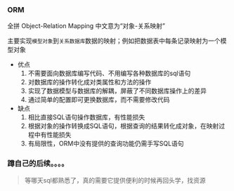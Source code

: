 ### ORM

全拼 Object-Relation Mapping 中文意为“对象-关系映射”

主要实现`模型对象`到`关系数据库`数据的映射；例如把数据表中每条记录映射为一个模型对象

- 优点
  1. 不需要面向数据库编写代码、不用编写各种数据库的sql语句
  2. 对数据库的操作转化成对类属性和方法的操作
  3. 实现了数据模型与数据库的解耦，屏蔽了不同数据库操作上的差异
  4. 通过简单的配置即可更换数据库，而不需要修改代码
- 缺点
  1. 相比直接SQL语句操作数据库，有性能损失
  2. 根据对象的操作转换成SQL语句，根据查询的结果转化成对象，在映射过程中有性能损失
  3. 有局限性，ORM中没有提供的查询功能仍需手写SQL语句



### 蹲自己的后续。。。。

> 等哪天sql都熟悉了，真的需要它提供便利的时候再回头学，找资源